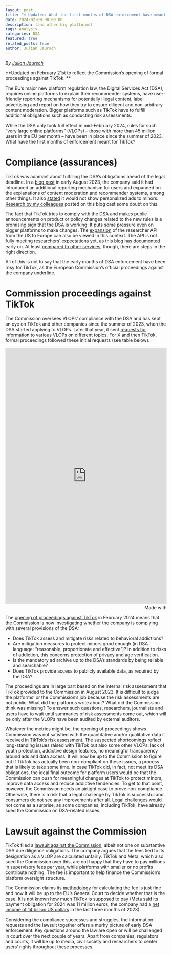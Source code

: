 ```yaml
---
layout: post
title: "⚖️ Updated: What the first months of DSA enforcement have meant for TikTok"
date: 2024-02-09 08:00:00
description: (and other big platforms)
tags: analysis
categories: DSA
featured: true
related_posts: true
author: Julian Jaursch
---
```



*By [Julian Jaursch](https://www.stiftung-nv.de/de/person/dr-julian-jaursch)*

**Updated on February 21st to reflect the Commission’s opening of formal proceedings against TikTok. **

The EU’s major new platform regulation law, the Digital Services Act (DSA), requires online platforms to explain their recommender systems, have user-friendly reporting mechanisms for potentially illegal content, label advertising and report on how they try to ensure diligent and non-arbitrary content moderation. Bigger platforms such as TikTok have to fulfill additional obligations such as conducting risk assessments.

While the DSA only took full effect in mid-February 2024, rules for such “very large online platforms” (VLOPs) – those with more than 45 million users in the EU per month – have been in place since the summer of 2023. What have the first months of enforcement meant for TikTok?

# **Compliance (assurances)**

TikTok was adamant about fulfilling the DSA’s obligations ahead of the legal deadline. In a [blog post](https://newsroom.tiktok.com/en-eu/fulfilling-commitments-dsa-update) in early August 2023, the company said it had introduced an additional reporting mechanism for users and expanded on the explanations of content moderation and recommender systems, among other things. It also [stated](https://www.tiktok.com/business/en/blog/privacy-updates-improved-data-control-transparency-tools) it would not show personalized ads to minors. [Research by my colleagues](https://tiktok-audit.com/blog/2023/Minors-a-la-carte-TikTok-allows-profiling-of-underage-teens/) posted on this blog cast some doubt on this.

The fact that TikTok tries to comply with the DSA and makes public announcements on product or policy changes related to the new rules is a promising sign that the DSA is working: It puts some pressure even on bigger platforms to make changes. The [expansion](https://newsroom.tiktok.com/en-eu/expanding-tiktoks-research-api-and-commercial-content-library) of the researcher API from the US to Europe can also be viewed in this context. The API is not fully meeting researchers’ expectations yet, as this blog has documented early on. At least [compared to other services](https://digitalmonitor.democracy-reporting.org/data-access/), though, there are steps in the right direction.

All of this is not to say that the early months of DSA enforcement have been rosy for TikTok, as the European Commission’s official proceedings against the company underline.

# **Commission proceedings against TikTok**

The Commission oversees VLOPs’ compliance with the DSA and has kept an eye on TikTok and other companies since the summer of 2023, when the DSA started applying to VLOPs. Later that year, it sent [requests for information](https://digital-strategy.ec.europa.eu/en/policies/list-designated-vlops-and-vloses) to various VLOPs on different topics. For X and then TikTok, formal proceedings followed these initial requests (see table below).

<iframe src='https://flo.uri.sh/visualisation/16732340/embed' title='Interactive or visual content' class='flourish-embed-iframe' frameborder='0' scrolling='no' style='width:100%;height:800px;' sandbox='allow-same-origin allow-forms allow-scripts allow-downloads allow-popups allow-popups-to-escape-sandbox allow-top-navigation-by-user-activation'></iframe><div style='width:100%!;margin-top:4px!important;text-align:right!important;'><a class='flourish-credit' href='https://public.flourish.studio/visualisation/16732340/?utm_source=embed&utm_campaign=visualisation/16732340' target='_top' style='text-decoration:none!important'><img alt='Made with Flourish' src='https://public.flourish.studio/resources/made_with_flourish.svg' style='width:105px!important;height:16px!important;border:none!important;margin:0!important;'> </a></div>

The [opening of proceedings against TikTok](https://ec.europa.eu/commission/presscorner/detail/en/ip_24_926) in February 2024 means that the Commission is now investigating whether the company is complying with several provisions of the DSA: 

- Does TikTok assess and mitigate risks related to behavioral addictions? 
- Are mitigation measures to protect minors good enough (in DSA language: “reasonable, proportionate and effective”)? In addition to risks of addiction, this concerns protection of privacy and age verification. 
- Is the mandatory ad archive up to the DSA’s standards by being reliable and searchable? 
- Does TikTok provide access to publicly available data, as required by the DSA? 

The proceedings are in large part based on the internal risk assessment that TikTok provided to the Commission in August 2023. It is difficult to judge the platforms’ or the Commission’s job because the risk assessments are not public. What did the platforms write about? What did the Commission think was missing? To answer such questions, researchers, journalists and users have to wait until summaries of risk assessments come out, which will be only after the VLOPs have been audited by external auditors.

Whatever the metrics might be, the opening of proceedings shows Commission was not satisfied with the quantitative and/or qualitative data it received in TikTok’s risk assessment. The suspected shortcomings reflect long-standing issues raised with TikTok but also some other VLOPs: lack of youth protection, addictive design features, no meaningful transparency around ads and data access. It will now be up to the Commission to figure out if TikTok has actually been non-compliant on these issues, a process that is likely to take some time. In case TikTok did, in fact, not meet its DSA obligations, the ideal final outcome for platform users would be that the Commission can push for meaningful changes at TikTok to protect minors, improve data access and reduce addictive tendencies. To get to that point, however, the Commission needs an airtight case to prove non-compliance. Otherwise, there is a risk that a legal challenge by TikTok is successful and consumers do not see any improvements after all. Legal challenges would not come as a surprise, as some companies, including TikTok, have already sued the Commission on DSA-related issues. 

# **Lawsuit against the Commission**

TikTok filed a [lawsuit against the Commission](https://www.politico.eu/article/tiktok-joins-meta-in-suing-eu-over-online-content-rulebook/), albeit not one on substantive DSA due diligence obligations. The company argues that the fees tied to its designation as a VLOP are calculated unfairly. TikTok and Meta, which also sued the Commission over this, are not happy that they have to pay millions in supervisory fees per year, while platforms with smaller or no profits contribute nothing. The fee is important to help finance the Commission’s platform oversight structure.

The Commission claims its [methodology](https://eur-lex.europa.eu/legal-content/en/TXT/?uri=CELEX:32023R1127) for calculating the fee is just fine and now it will be up to the EU’s General Court to decide whether that is the case. It is not known how much TikTok is supposed to pay (Meta said its payment obligation for 2024 was 11 million euros; the company had a [net income of 14 billion US dollars](https://investor.fb.com/investor-news/press-release-details/2024/Meta-Reports-Fourth-Quarter-and-Full-Year-2023-Results-Initiates-Quarterly-Dividend/default.aspx) in the last three months of 2023).

Considering the compliance successes and struggles, the information requests and the lawsuit together offers a murky picture of early DSA enforcement: Key questions around the law are open or will be challenged in court over the next couple of years. Apart from companies, regulators and courts, it will be up to media, civil society and researchers to center users’ rights throughout these processes.
